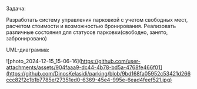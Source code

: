 Задача:

Разработать систему управления парковкой с учетом свободных мест, расчетом стоимости и возможностью бронирования. Реализовать различные состояния для статусов парковки(свободно, занято, забронировано)

UML-диаграмма:

![photo_2024-12-15_15-06-16](https://github.com/user-attachments/assets/904faaa9-dc44-4b78-bd5a-4768fe466f01](https://github.com/DinosKelasidi/parking/blob/9bd168fa05952c53421d266ccc82f2c1b1b7785e/27351ed0-6369-45e4-995e-6ead4feef521.jpg)

